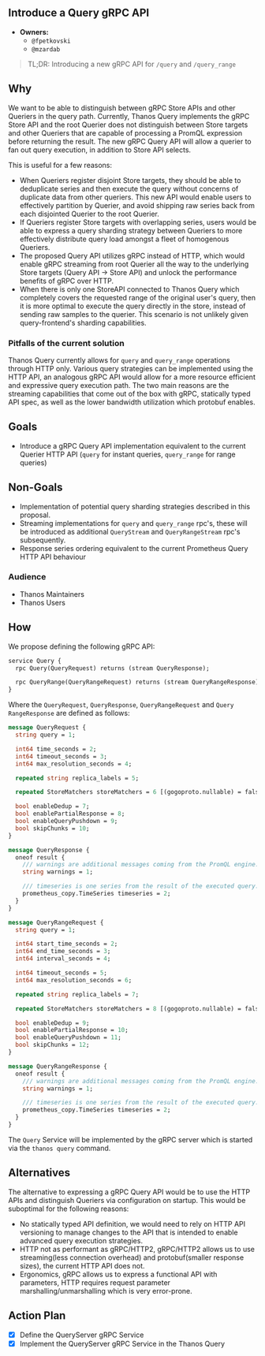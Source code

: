 ## Introduce a Query gRPC API

* **Owners:**
  * `@fpetkovski`
  * `@mzardab`

> TL;DR: Introducing a new gRPC API for `/query` and `/query_range`

## Why

We want to be able to distinguish between gRPC Store APIs and other Queriers in the query path. Currently, Thanos Query implements the gRPC Store API and the root Querier does not distinguish between Store targets and other Queriers that are capable of processing a PromQL expression before returning the result. The new gRPC Query API will allow a querier to fan out query execution, in addition to Store API selects.

This is useful for a few reasons:

* When Queriers register disjoint Store targets, they should be able to deduplicate series and then execute the query without concerns of duplicate data from other queriers. This new API would enable users to effectively partition by Querier, and avoid shipping raw series back from each disjointed Querier to the root Querier.
* If Queriers register Store targets with overlapping series, users would be able to express a query sharding strategy between Queriers to more effectively distribute query load amongst a fleet of homogenous Queriers.
* The proposed Query API utilizes gRPC instead of HTTP, which would enable gRPC streaming from root Querier all the way to the underlying Store targets (Query API -> Store API) and unlock the performance benefits of gRPC over HTTP.
* When there is only one StoreAPI connected to Thanos Query which completely covers the requested range of the original user's query, then it is more optimal to execute the query directly in the store, instead of sending raw samples to the querier. This scenario is not unlikely given query-frontend's sharding capabilities.

### Pitfalls of the current solution

Thanos Query currently allows for `query` and `query_range` operations through HTTP only. Various query strategies can be implemented using the HTTP API, an analogous gRPC API would allow for a more resource efficient and expressive query execution path. The two main reasons are the streaming capabilities that come out of the box with gRPC, statically typed API spec, as well as the lower bandwidth utilization which protobuf enables.

## Goals
* Introduce a gRPC Query API implementation equivalent to the current Querier HTTP API (`query` for instant queries, `query_range` for range queries)

## Non-Goals

* Implementation of potential query sharding strategies described in this proposal.
* Streaming implementations for `query` and `query_range` rpc's, these will be introduced as additional `QueryStream` and `QueryRangeStream` rpc's subsequently.
* Response series ordering equivalent to the current Prometheus Query HTTP API behaviour

### Audience
* Thanos Maintainers
* Thanos Users

## How

We propose defining the following gRPC API:

```protobuf
service Query {
  rpc Query(QueryRequest) returns (stream QueryResponse);

  rpc QueryRange(QueryRangeRequest) returns (stream QueryRangeResponse);
}
```

Where the `QueryRequest`, `QueryResponse`, `QueryRangeRequest` and `Query RangeResponse` are defined as follows:

```protobuf
message QueryRequest {
  string query = 1;

  int64 time_seconds = 2;
  int64 timeout_seconds = 3;
  int64 max_resolution_seconds = 4;

  repeated string replica_labels = 5;

  repeated StoreMatchers storeMatchers = 6 [(gogoproto.nullable) = false];

  bool enableDedup = 7;
  bool enablePartialResponse = 8;
  bool enableQueryPushdown = 9;
  bool skipChunks = 10;
}

message QueryResponse {
  oneof result {
    /// warnings are additional messages coming from the PromQL engine.
    string warnings = 1;

    /// timeseries is one series from the result of the executed query.
    prometheus_copy.TimeSeries timeseries = 2;
  }
}

message QueryRangeRequest {
  string query = 1;

  int64 start_time_seconds = 2;
  int64 end_time_seconds = 3;
  int64 interval_seconds = 4;

  int64 timeout_seconds = 5;
  int64 max_resolution_seconds = 6;

  repeated string replica_labels = 7;

  repeated StoreMatchers storeMatchers = 8 [(gogoproto.nullable) = false];

  bool enableDedup = 9;
  bool enablePartialResponse = 10;
  bool enableQueryPushdown = 11;
  bool skipChunks = 12;
}

message QueryRangeResponse {
  oneof result {
    /// warnings are additional messages coming from the PromQL engine.
    string warnings = 1;

    /// timeseries is one series from the result of the executed query.
    prometheus_copy.TimeSeries timeseries = 2;
  }
}
```

The `Query` Service will be implemented by the gRPC server which is started via the `thanos query` command.

## Alternatives

The alternative to expressing a gRPC Query API would be to use the HTTP APIs and distinguish Queriers via configuration on startup. This would be suboptimal for the following reasons:
* No statically typed API definition, we would need to rely on HTTP API versioning to manage changes to the API that is intended to enable advanced query execution strategies.
* HTTP not as performant as gRPC/HTTP2, gRPC/HTTP2 allows us to use streaming(less connection overhead) and protobuf(smaller response sizes), the current HTTP API does not.
* Ergonomics, gRPC allows us to express a functional API with parameters, HTTP requires request parameter marshalling/unmarshalling which is very error-prone.

## Action Plan

* [X] Define the QueryServer gRPC Service
* [X] Implement the QueryServer gRPC Service in the Thanos Query
